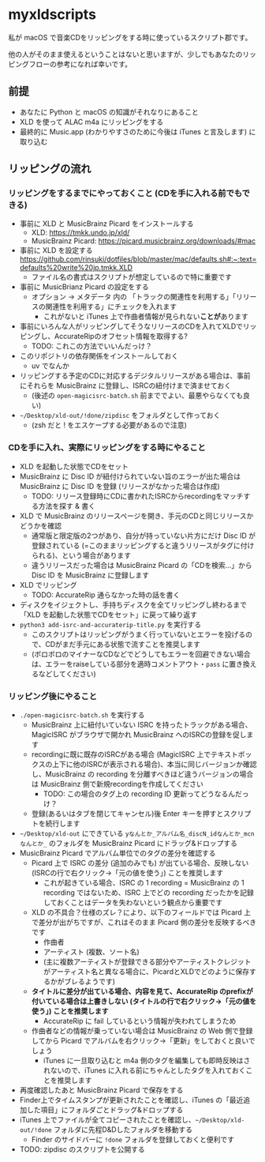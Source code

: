 # myxldscripts

私が macOS で音楽CDをリッピングをする時に使っているスクリプト郡です。

他の人がそのまま使えるということはないと思いますが、少しでもあなたのリッピングフローの参考になれば幸いです。

## 前提

* あなたに Python と macOS の知識がそれなりにあること
* XLD を使って ALAC m4a にリッピングをする
* 最終的に Music.app (わかりやすさのために今後は iTunes と言及します) に取り込む

## リッピングの流れ

### リッピングをするまでにやっておくこと (CDを手に入れる前でもできる)

* 事前に XLD と MusicBrainz Picard をインストールする
  * XLD: https://tmkk.undo.jp/xld/
  * MusicBrainz Picard: https://picard.musicbrainz.org/downloads/#mac
* 事前に XLD を設定する https://github.com/rinsuki/dotfiles/blob/master/mac/defaults.sh#:~:text=defaults%20write%20jp.tmkk.XLD
  * ファイル名の書式はスクリプトが想定しているので特に重要です
* 事前に MusicBrianz Picard の設定をする
  * オプション → メタデータ 内の 「トラックの関連性を利用する」「リリースの関連性を利用する」にチェックを入れます
    * これがないと iTunes 上で作曲者情報が見られない**ことが**あります
* 事前にいろんな人がリッピングしてそうなリリースのCDを入れてXLDでリッピングし、AccurateRipのオフセット情報を取得する?
  * TODO: これこの方法でいいんだっけ？
* このリポジトリの依存関係をインストールしておく
  * uv でなんか
* リッピングする予定のCDに対応するデジタルリリースがある場合は、事前にそれらを MusicBrainz に登録し、ISRCの紐付けまで済ませておく
  * (後述の `open-magicisrc-batch.sh` 前まででよい、最悪やらなくても良い)
* `~/Desktop/xld-out/!done/zipdisc` をフォルダとして作っておく
  * (zsh だと ! をエスケープする必要があるので注意)

### CDを手に入れ、実際にリッピングをする時にやること

* XLD を起動した状態でCDをセット
* MusicBrainz に Disc ID が紐付けられていない旨のエラーが出た場合は MusicBrainz に Disc ID を登録 (リリースがなかった場合は作成)
  * TODO: リリース登録時にCDに書かれたISRCからrecordingをマッチする方法を探す & 書く
* XLD で MusicBrainz のリリースページを開き、手元のCDと同じリリースかどうかを確認
  * 通常版と限定版の2つがあり、自分が持っていない片方にだけ Disc ID が登録されている (=このままリッピングすると違うリリースがタグに付けられる)、という場合があります
  * 違うリリースだった場合は MusicBrainz Picard の「CDを検索…」から Disc ID を MusicBrainz に登録します
* XLD でリッピング
  * TODO: AccurateRip 通らなかった時の話を書く
* ディスクをイジェクトし、手持ちディスクを全てリッピングし終わるまで「XLD を起動した状態でCDをセット」に戻って繰り返す
* `python3 add-isrc-and-accuraterip-title.py` を実行する
  * このスクリプトはリッピングがうまく行っていないとエラーを投げるので、CDがまだ手元にある状態で流すことを推奨します
  * (ボロボロのマイナーなCDなどでどうしてもエラーを回避できない場合は、エラーをraiseしている部分を適時コメントアウト・`pass` に置き換えるなどしてください)

### リッピング後にやること

* `./open-magicisrc-batch.sh` を実行する
  * MusicBrainz 上に紐付いていない ISRC を持ったトラックがある場合、MagicISRC がブラウザで開かれ MusicBrainz へのISRCの登録を促します
  * recordingに既に既存のISRCがある場合 (MagicISRC 上でテキストボックスの上下に他のISRCが表示される場合)、本当に同じバージョンか確認し、MusicBrainz の recording を分離すべきほど違うバージョンの場合は MusicBrainz 側で新規recordingを作成してください
    * TODO: この場合のタグ上の recording ID 更新ってどうなるんだっけ？
  * 登録(あるいはタブを閉じてキャンセル)後 Enter キーを押すとスクリプトを続行します
* `~/Desktop/xld-out` にできている `yなんとか_アルバム名_discN_idなんとか_mcnなんとか_` のフォルダを MusicBrainz Picard にドラッグ&ドロップする
* MusicBrainz Picard でアルバム単位でのタグの差分を確認する
  * Picard 上で ISRC の差分 (追加のみでも) が出ている場合、反映しない (ISRCの行で右クリック→「元の値を使う」) ことを推奨します
    * これが起きている場合、ISRC の 1 recording = MusicBrainz の 1 recording ではないため、ISRC 上でどの recording だったかを記録しておくことはデータを失わないという観点から重要です
  * XLD の不具合？仕様のズレ？により、以下のフィールドでは Picard 上で差分が出がちですが、これはそのまま Picard 側の差分を反映するべきです
    * 作曲者
    * アーティスト (複数、ソート名)
    * (主に複数アーティストが登録できる部分やアーティストクレジットがアーティスト名と異なる場合に、PicardとXLDでどのように保存するかがブレるようです)
  * **タイトルに差分が出ている場合、内容を見て、AccurateRip のprefixが付いている場合は上書きしない (タイトルの行で右クリック→「元の値を使う」) ことを推奨します**
    * AccurateRip に fail しているという情報が失われてしまうため
  * 作曲者などの情報が乗っていない場合は MusicBrainz の Web 側で登録してから Picard でアルバムを右クリック→「更新」をしておくと良いでしょう
    * iTunes に一旦取り込むと m4a 側のタグを編集しても即時反映はされないので、iTunes に入れる前にちゃんとしたタグを入れておくことを推奨します
* 再度確認したあと MusicBrainz Picard で保存をする
* Finder上でタイムスタンプが更新されたことを確認し、iTunes の「最近追加した項目」にフォルダごとドラッグ&ドロップする
* iTunes 上でファイルが全てコピーされたことを確認し、`~/Desktop/xld-out/!done` フォルダに先程D&Dしたフォルダを移動する
  * Finder のサイドバーに `!done` フォルダを登録しておくと便利です
* TODO: zipdisc のスクリプトを公開する